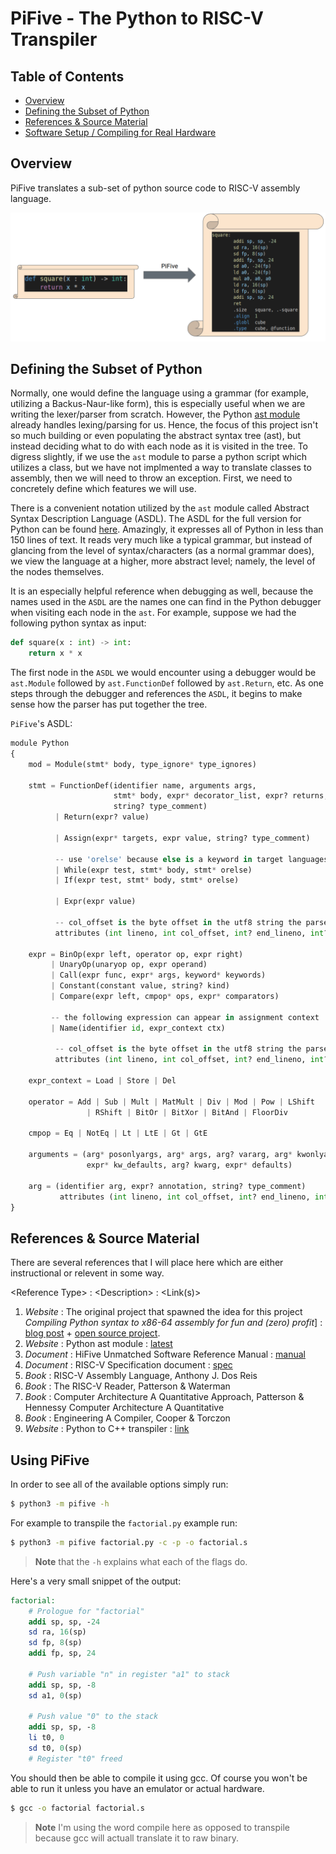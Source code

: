 # PiFive - The Python to RISC-V Transpiler

## Table of Contents
* [Overview](#overview)
* [Defining the Subset of Python](#defining-the-subset-of-python)
* [References & Source Material](#references-&-source-material)
* [Software Setup / Compiling for Real Hardware](#software-setup)

## Overview

PiFive translates a sub-set of python source code to RISC-V assembly language.

![](PiFive.png)

## Defining the Subset of Python 

Normally, one would define the language using a grammar (for example, utilizing a Backus-Naur-like form), this is especially useful when we are writing the lexer/parser from scratch. However, the Python [ast module](https://docs.python.org/3/library/ast.html) already handles lexing/parsing for us. Hence, the focus of this project isn't so much building or even populating the abstract syntax tree (ast), but instead deciding what to do with each node as it is visited in the tree. To digress slightly, if we use the `ast` module to parse a python script which utilizes a class, but we have not implmented a way to translate classes to assembly, then we will need to throw an exception. First, we need to concretely define which features we will use.

There is a convenient notation utilized by the `ast` module called Abstract Syntax Description Language (ASDL). The ASDL for the full version for Python can be found [here](https://docs.python.org/3/library/ast.html). Amazingly, it expresses all of Python in less than 150 lines of text. It reads very much like a typical grammar, but instead of glancing from the level of syntax/characters (as a normal grammar does), we view the language at a higher, more abstract level; namely, the level of the nodes themselves. 

It is an especially helpful reference when debugging as well, because the names used in the `ASDL` are the names one can find in the Python debugger when visiting each node in the `ast`. For example, suppose we had the following python syntax as input:

```python
def square(x : int) -> int:
    return x * x
```

The first node in the `ASDL` we would encounter using a debugger would be `ast.Module` followed by `ast.FunctionDef` followed by `ast.Return`, etc. As one steps through the debugger and references the `ASDL`, it begins to make sense how the parser has put together the tree.

`PiFive`'s ASDL:

```python
module Python
{
    mod = Module(stmt* body, type_ignore* type_ignores)

    stmt = FunctionDef(identifier name, arguments args,
                       stmt* body, expr* decorator_list, expr? returns,
                       string? type_comment)
          | Return(expr? value)

          | Assign(expr* targets, expr value, string? type_comment)

          -- use 'orelse' because else is a keyword in target languages
          | While(expr test, stmt* body, stmt* orelse)
          | If(expr test, stmt* body, stmt* orelse)

          | Expr(expr value)

          -- col_offset is the byte offset in the utf8 string the parser uses
          attributes (int lineno, int col_offset, int? end_lineno, int? end_col_offset)

    expr = BinOp(expr left, operator op, expr right)
         | UnaryOp(unaryop op, expr operand)
         | Call(expr func, expr* args, keyword* keywords)
         | Constant(constant value, string? kind)
         | Compare(expr left, cmpop* ops, expr* comparators)

         -- the following expression can appear in assignment context
         | Name(identifier id, expr_context ctx)

          -- col_offset is the byte offset in the utf8 string the parser uses
          attributes (int lineno, int col_offset, int? end_lineno, int? end_col_offset)

    expr_context = Load | Store | Del

    operator = Add | Sub | Mult | MatMult | Div | Mod | Pow | LShift
                 | RShift | BitOr | BitXor | BitAnd | FloorDiv

    cmpop = Eq | NotEq | Lt | LtE | Gt | GtE

    arguments = (arg* posonlyargs, arg* args, arg? vararg, arg* kwonlyargs,
                 expr* kw_defaults, arg? kwarg, expr* defaults)

    arg = (identifier arg, expr? annotation, string? type_comment)
           attributes (int lineno, int col_offset, int? end_lineno, int? end_col_offset)
}
```

## References & Source Material

There are several references that I will place here which are either instructional or relevent in some way.

\<Reference Type\> : \<Description\> : \<Link(s)\>

1. *Website* : The original project that spawned the idea for this project *Compiling Python syntax to x86-64 assembly for fun and (zero) profit*] : [blog post](https://benhoyt.com/writings/pyast64/https://my.url.com) + [open source project](https://github.com/benhoyt/pyast64).
2. *Website* : Python ast module : [latest](https://docs.python.org/3/library/ast.html)
3. *Document* : HiFive Unmatched Software Reference Manual : [manual](https://www.sifive.com/boards/hifive-unmatched)
4. *Document* : RISC-V Specification document : [spec](https://riscv.org/technical/specifications/)
5. *Book* : RISC-V Assembly Language, Anthony J. Dos Reis
6. *Book* : The RISC-V Reader, Patterson & Waterman 
7. *Book* : Computer Architecture A Quantitative Approach, Patterson & Hennessy Computer Architecture A Quantitative 
8. *Book* : Engineering A Compiler, Cooper & Torczon
9. *Website* : Python to C++ transpiler : [link](https://github.com/lukasmartinelli/py14) 

## Using PiFive

In order to see all of the available options simply run:

```bash
$ python3 -m pifive -h
```

For example to transpile the `factorial.py` example run:

```bash
$ python3 -m pifive factorial.py -c -p -o factorial.s
```

>**Note** that the `-h` explains what each of the flags do.

Here's a very small snippet of the output:

```mips
factorial:
	# Prologue for "factorial"
	addi sp, sp, -24
	sd ra, 16(sp)
	sd fp, 8(sp)
	addi fp, sp, 24

	# Push variable "n" in register "a1" to stack
	addi sp, sp, -8
	sd a1, 0(sp)

	# Push value "0" to the stack
	addi sp, sp, -8
	li t0, 0
	sd t0, 0(sp)
	# Register "t0" freed
```

You should then be able to compile it using gcc. Of course you won't be able to run it unless you have an emulator or actual hardware.

```bash
$ gcc -o factorial factorial.s
```

>**Note** I'm using the word compile here as opposed to transpile because gcc will actuall translate it to raw binary.
